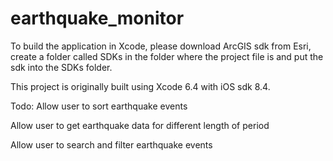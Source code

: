 # earthquake_monitor

To build the application in Xcode, please download ArcGIS sdk from Esri, create a folder called SDKs in the folder where the project file is and put the sdk into the SDKs folder.

This project is originally built using Xcode 6.4 with iOS sdk 8.4.

Todo:
Allow user to sort earthquake events

Allow user to get earthquake data for different length of period

Allow user to search and filter earthquake events
